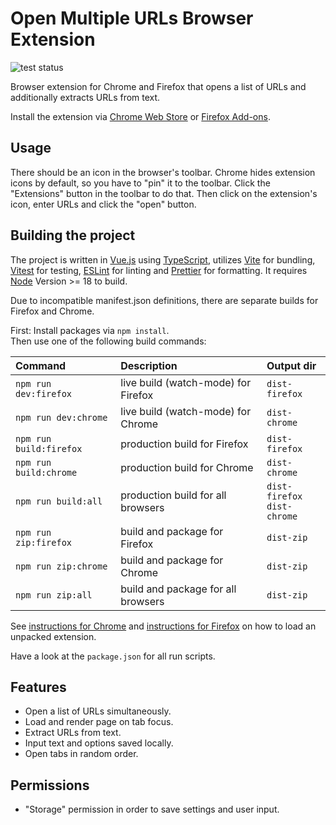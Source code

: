 # Open Multiple URLs Browser Extension

![test status](https://github.com/htrinter/Open-Multiple-URLs/actions/workflows/github-actions-test.yml/badge.svg)

Browser extension for Chrome and Firefox that opens a list of URLs and additionally extracts URLs from text.

Install the extension via [Chrome Web Store](https://chrome.google.com/webstore/detail/open-multiple-urls/oifijhaokejakekmnjmphonojcfkpbbh) or [Firefox Add-ons](https://addons.mozilla.org/de/firefox/addon/open-multiple-urls/).

## Usage

There should be an icon in the browser's toolbar. Chrome hides extension icons by default, so you have to "pin" it to the toolbar. Click the "Extensions" button in the toolbar to do that. Then click on the extension's icon, enter URLs and click the "open" button.

## Building the project

The project is written in [Vue.js](https://vuejs.org/) using [TypeScript](https://www.typescriptlang.org/), utilizes [Vite](https://vitejs.dev/) for bundling, [Vitest](https://vitest.dev/) for testing, [ESLint](https://eslint.org/) for linting and [Prettier](https://prettier.io/) for formatting. It requires [Node](https://nodejs.org/en/) Version >= 18 to build.

Due to incompatible manifest.json definitions, there are separate builds for Firefox and Chrome.

First: Install packages via `npm install`.<br>
Then use one of the following build commands:

| Command                 | Description                         | Output dir                      |
|:------------------------|:------------------------------------|:--------------------------------|
| `npm run dev:firefox`   | live build (watch-mode) for Firefox | `dist-firefox`                  |
| `npm run dev:chrome`    | live build (watch-mode) for Chrome  | `dist-chrome`                   |
| `npm run build:firefox` | production build for Firefox        | `dist-firefox`                  |
| `npm run build:chrome`  | production build for Chrome         | `dist-chrome`                   |
| `npm run build:all`     | production build for all browsers   | `dist-firefox`<br>`dist-chrome` |
| `npm run zip:firefox`   | build and package for Firefox       | `dist-zip`                      |
| `npm run zip:chrome`    | build and package for Chrome                         | `dist-zip`                      |
| `npm run zip:all`       | build and package for all browsers   | `dist-zip`     |

See [instructions for Chrome](https://developer.chrome.com/docs/extensions/mv3/getstarted/development-basics/#load-unpacked) and [instructions for Firefox](https://extensionworkshop.com/documentation/develop/temporary-installation-in-firefox/) on how to load an unpacked extension.

Have a look at the `package.json` for all run scripts.

## Features

- Open a list of URLs simultaneously.
- Load and render page on tab focus.
- Extract URLs from text.
- Input text and options saved locally.
- Open tabs in random order.

## Permissions

- "Storage" permission in order to save settings and user input.
